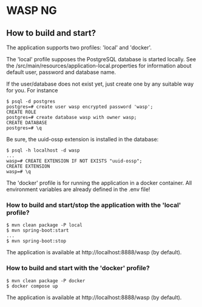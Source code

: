 # WASP NG

## How to build and start?

The application supports two profiles: 'local' and 'docker'.

The 'local' profile supposes the PostgreSQL database is started locally. See the /src/main/resources/application-local.properties for information about default user, password and database name.

If the user/database does not exist yet, just create one by any suitable way for you. For instance

```
$ psql -d postgres
postgres=# create user wasp encrypted password 'wasp';
CREATE ROLE
postgres=# create database wasp with owner wasp;
CREATE DATABASE
postgres=# \q
```

Be sure, the uuid-ossp extension is installed in the database:

```
$ psql -h localhost -d wasp
...
wasp=# CREATE EXTENSION IF NOT EXISTS "uuid-ossp";
CREATE EXTENSION
wasp=# \q
```

The 'docker' profile is for running the application in a docker container. All environment variables are already defined in the .env file!

### How to build and start/stop the application with the 'local' profile?

```
$ mvn clean package -P local
$ mvn spring-boot:start
...
$ mvn spring-boot:stop
```

The application is available at http://localhost:8888/wasp (by default).

### How to build and start with the 'docker' profile?

```
$ mvn clean package -P docker
$ docker compose up
```

The application is available at http://localhost:8888/wasp (by default).